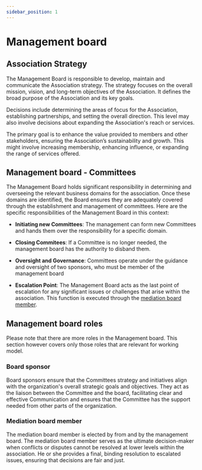 ```yaml
---
sidebar_position: 1
---
```


# Management board

## Association Strategy

The Management Board is responsible to develop, maintain and communicate the Association strategy. The strategy focuses on the overall mission, vision, and long-term objectives of the Association. It defines the broad purpose of the Association and its key goals.

Decisions include determining the areas of focus for the Association, establishing partnerships, and setting the overall direction. This level may also involve decisions about expanding the Association's reach or services.

The primary goal is to enhance the value provided to members and other stakeholders, ensuring the Association’s sustainability and growth. This might involve increasing membership, enhancing influence, or expanding the range of services offered.

## Management board - Committees

The Management Board holds significant responsibility in determining and overseeing the relevant business domains for the association. Once these domains are identified, the Board ensures they are adequately covered through the establishment and management of committees. Here are the specific responsibilities of the Management Board in this context:

- **Initiating new Committees**: The management can form new Committees and hands them over the responsibility for a specific domain.

- **Closing Commitees**: If a Committee is no longer needed, the management board has the authority to disband them.

- **Oversight and Governance**: Committees operate under the guidance and oversight of two sponsors, who must be member of the management board

- **Escalation Point**: The Management Board acts as the last point of escalation for any significant issues or challenges that arise within the association. This function is executed through the [mediation board member](#mediation-board-member).

## Management board roles

Please note that there are more roles in the Management board. This section however covers only those roles that are relevant for working model.

### Board sponsor

Board sponsors ensure that the Committees strategy and initiatives align with the organization's overall strategic goals and objectives. They act as the liaison between the Committee and the board, facilitating clear and effective Communication and ensures that the Committee has the support needed from other parts of the organization.

### Mediation board member

The mediation board member is elected by from and by the management board. The mediation board member serves as the ultimate decision-maker when conflicts or disputes cannot be resolved at lower levels within the association. He or she provides a final, binding resolution to escalated issues, ensuring that decisions are fair and just.
